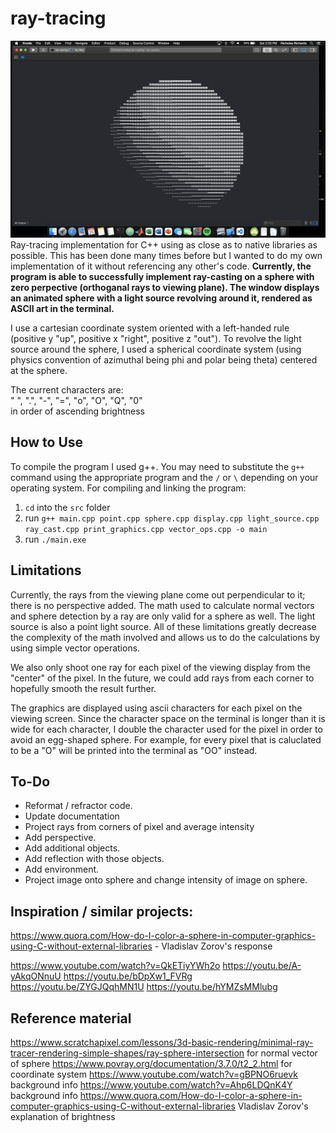 # ray-tracing
![Alt text](/imgs/sphere_screen_shot.png "Ray-Casting on Sphere")
Ray-tracing implementation for C++ using as close as to native libraries as possible. This has been done many times before but I wanted to do my own implementation of it without referencing any other's code. **Currently, the program is able to successfully implement ray-casting on a sphere with zero perpective (orthoganal rays to viewing plane). The window displays an animated sphere with a light source revolving around it, rendered as ASCII art in the terminal.** 

I use a cartesian coordinate system oriented with a left-handed rule (positive y "up", positive x "right", positive z "out"). To revolve the light source around the sphere, I used a spherical coordinate system (using physics convention of azimuthal being phi and polar being theta) centered at the sphere. 

The current characters are:  
" ", ".", "-", "=", "o", "O", "Q", "0"   
in order of ascending brightness

## How to Use  
To compile the program I used g++. You may need to substitute the `g++` command using the appropriate program and the `/` or `\` depending on your operating system. For compiling and linking the program:
1. `cd` into the `src` folder
2. run `g++ main.cpp point.cpp sphere.cpp display.cpp light_source.cpp ray_cast.cpp print_graphics.cpp vector_ops.cpp -o main`
3. run `./main.exe` 

## Limitations
Currently, the rays from the viewing plane come out perpendicular to it; there is no perspective added. The math used to calculate normal vectors and sphere detection by a ray are only valid for a sphere as well. The light source is also a point light source. All of these limitations greatly decrease the complexity of the math involved and allows us to do the calculations by using simple vector operations.  

We also only shoot one ray for each pixel of the viewing display from the "center" of the pixel. In the future, we could add rays from each corner to hopefully smooth the result further.

The graphics are displayed using ascii characters for each pixel on the viewing screen. Since the character space on the terminal is longer than it is wide for each character, I double the character used for the pixel in order to avoid an egg-shaped sphere. For example, for every pixel that is caluclated to be a "O" will be printed into the terminal as "OO" instead.

## To-Do
* Reformat / refractor code.
* Update documentation
* Project rays from corners of pixel and average intensity
* Add perspective.
* Add additional objects.
* Add reflection with those objects.
* Add environment.
* Project image onto sphere and change intensity of image on sphere.

## Inspiration / similar projects:
https://www.quora.com/How-do-I-color-a-sphere-in-computer-graphics-using-C-without-external-libraries - Vladislav Zorov's response

https://www.youtube.com/watch?v=QkETiyYWh2o
https://youtu.be/A-yAkqONnuU
https://youtu.be/bDpXw1_FVRg
https://youtu.be/ZYGJQqhMN1U
https://youtu.be/hYMZsMMlubg

## Reference material
https://www.scratchapixel.com/lessons/3d-basic-rendering/minimal-ray-tracer-rendering-simple-shapes/ray-sphere-intersection for normal vector of sphere
https://www.povray.org/documentation/3.7.0/t2_2.html for coordinate system
https://www.youtube.com/watch?v=gBPNO6ruevk background info
https://www.youtube.com/watch?v=Ahp6LDQnK4Y background info
https://www.quora.com/How-do-I-color-a-sphere-in-computer-graphics-using-C-without-external-libraries Vladislav Zorov's explanation of brightness
